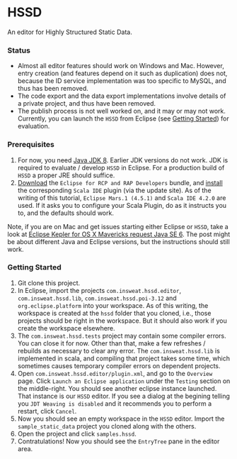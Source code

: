 # HSSD
An editor for Highly Structured Static Data.

### Status

 * Almost all editor features should work on Windows and Mac. However, entry creation (and features depend on it such as duplication) does not, because the ID service implementation was too specific to MySQL, and thus has been removed.
 * The code export and the data export implementations involve details of a private project, and thus have been removed.
 * The publish process is not well worked on, and it may or may not work. Currently, you can launch the `HSSD` from Eclipse (see [Getting Started](#GettingStarted)) for evaluation.

### Prerequisites

 1. For now, you need [Java JDK 8](http://www.oracle.com/technetwork/cn/java/javase/downloads/index.html). Earlier JDK versions do not work. JDK is required to evaluate / develop `HSSD` in Eclipse. For a production build of `HSSD` a proper JRE should suffice.
 2. [Download](www.eclipse.org/downloads) the `Eclipse for RCP and RAP Developers` bundle, and [install](http://scala-ide.org/download/current.html) the corresponding `Scala IDE` plugin (via the update site). As of the writing of this tutorial, `Eclipse Mars.1 (4.5.1)` and `Scala IDE 4.2.0` are used. If it asks you to configure your Scala Plugin, do as it instructs you to, and the defaults should work.
 
Note, if you are on Mac and get issues starting either Eclipse or `HSSD`, take a look at [Eclipse Kepler for OS X Mavericks request Java SE 6](http://stackoverflow.com/questions/19563766/eclipse-kepler-for-os-x-mavericks-request-java-se-6). The post might be about different Java and Eclipse versions, but the instructions should still work.

### Getting Started<a name="GettingStarted"></a>
 
 1. Git clone this project.
 2. In Eclipse, import the projects `com.insweat.hssd.editor`, `com.insweat.hssd.lib`, `com.insweat.hssd.poi-3.12` and `org.eclipse.platform` into your workspace. As of this writing, the workspace is created at the `hssd` folder that you cloned, i.e., those projects should be right in the workspace. But it should also work if you create the workspace elsewhere.
 3. The `com.insweat.hssd.tests` project may contain some compiler errors. You can close it for now. Other than that, make a few refreshes / rebuilds as necessary to clear any error. The `com.insweat.hssd.lib` is implemented in scala, and compiling that project takes some time, which sometimes causes temporary compiler errors on dependent projects.
 4. Open `com.insweat.hssd.editor/plugin.xml`, and go to the `Overview` page. Click `Launch an Eclipse application` under the `Testing` section on the middle-right. You should see another eclipse instance launched. That instance is our `HSSD` editor. If you see a dialog at the begining telling you `JDT Weaving is disabled` and it recommends you to perform a restart, click `Cancel`.
 5. Now you should see an empty workspace in the `HSSD` editor. Import the `sample_static_data` project you cloned along with the others.
 6. Open the project and click `samples.hssd`.
 7. Contratulations! Now you should see the `EntryTree` pane in the editor area.
